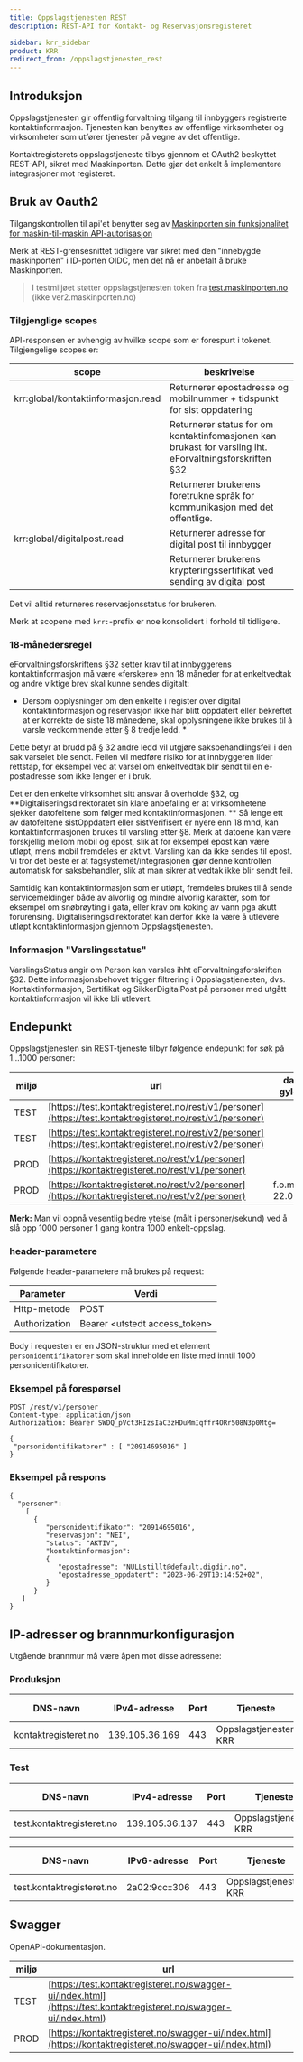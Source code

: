 ```yaml
---
title: Oppslagstjenesten REST
description: REST-API for Kontakt- og Reservasjonsregisteret

sidebar: krr_sidebar
product: KRR
redirect_from: /oppslagstjenesten_rest
---
```


## Introduksjon

Oppslagstjenesten gir offentlig forvaltning tilgang til innbyggers registrerte kontaktinformasjon. Tjenesten kan benyttes av offentlige virksomheter og virksomheter som utfører tjenester på vegne av det offentlige. 

Kontaktregisterets oppslagstjeneste tilbys gjennom et OAuth2 beskyttet REST-API, sikret med Maskinporten. Dette gjør det enkelt å implementere integrasjoner mot registeret.

## Bruk av Oauth2

Tilgangskontrollen til api'et benytter seg av  [Maskinporten sin funksjonalitet for maskin-til-maskin API-autorisasjon]({{site.baseurl}}/docs/Maskinporten/maskinporten_auth_server-to-server-oauth2)

Merk at REST-grensesnittet tidligere var sikret med den "innebygde maskinporten" i ID-porten OIDC, men det nå er anbefalt å bruke Maskinporten.

> I testmiljøet støtter oppslagstjenesten token fra [test.maskinporten.no](https://docs.digdir.no/docs/Maskinporten/maskinporten_func_wellknown) (ikke ver2.maskinporten.no) 


### Tilgjenglige scopes

API-responsen er avhengig av hvilke scope som er forespurt i tokenet.   Tilgjengelige scopes er:

| scope | beskrivelse |
|-|-|
| krr:global/kontaktinformasjon.read | Returnerer epostadresse og mobilnummer + tidspunkt for sist oppdatering |
| | Returnerer status for om kontaktinfomasjonen kan brukast for varsling iht. eForvaltningsforskriften  §32 |
| | Returnerer brukerens foretrukne språk for kommunikasjon med det offentlige.  |
| krr:global/digitalpost.read | Returnerer adresse for digital post til innbygger |
| | Returnerer brukerens krypteringssertifikat ved sending av digital post |

Det vil alltid returneres reservasjonsstatus for brukeren.

Merk at scopene med `krr:`-prefix er noe konsolidert i forhold til tidligere.

### 18-månedersregel

eForvaltningsforskriftens §32 setter krav til at innbyggerens kontaktinformasjon må være «ferskere» enn 18 måneder for at enkeltvedtak og andre viktige brev skal kunne sendes digitalt:

* Dersom opplysninger om den enkelte i register over digital kontaktinformasjon og reservasjon ikke har blitt oppdatert eller bekreftet at er korrekte de siste 18 månedene, skal opplysningene ikke brukes til å varsle vedkommende etter § 8 tredje ledd. * 

Dette betyr at brudd på § 32 andre ledd vil utgjøre saksbehandlingsfeil i den sak varselet ble sendt. Feilen vil medføre risiko for at innbyggeren lider rettstap, for eksempel ved at varsel om enkeltvedtak blir sendt til en e-postadresse som ikke lenger er i bruk.

Det er den enkelte virksomhet sitt ansvar å overholde §32, og **Digitaliseringsdirektoratet sin klare anbefaling er at virksomhetene sjekker datofeltene som følger med kontaktinformasjonen. ** Så lenge ett av datofeltene sistOppdatert eller sistVerifisert er nyere enn 18 mnd, kan kontaktinformasjonen brukes til varsling etter §8. Merk at datoene kan være forskjellig mellom mobil og epost, slik at for eksempel epost kan være utløpt, mens mobil fremdeles er aktivt. Varsling kan da ikke sendes til epost. 
Vi tror det beste er at fagsystemet/integrasjonen gjør denne kontrollen automatisk for saksbehandler, slik at man sikrer at vedtak ikke blir sendt feil.

Samtidig kan kontaktinformasjon som er utløpt, fremdeles brukes til å sende servicemeldinger både av alvorlig og mindre alvorlig karakter, som for eksempel om snøbrøyting i gata, eller krav om koking av vann pga akutt forurensing. Digitaliseringsdirektoratet kan derfor ikke la være å utlevere utløpt kontaktinformasjon gjennom Oppslagstjenesten.

### Informasjon "Varslingsstatus"

VarslingsStatus angir om Person kan varsles ihht eForvaltningsforskriften §32. Dette informasjonsbehovet trigger filtrering i Oppslagstjenesten, dvs. Kontaktinformasjon, Sertifikat og SikkerDigitalPost på personer med utgått kontaktinformasjon vil ikke bli utlevert.


## Endepunkt

Oppslagstjenesten sin REST-tjeneste tilbyr følgende endepunkt for søk på 1...1000 personer:



|miljø|url|dato gyldig|
|-|-|-|
|TEST|[https://test.kontaktregisteret.no/rest/v1/personer](https://test.kontaktregisteret.no/rest/v1/personer)|
|TEST|[https://test.kontaktregisteret.no/rest/v2/personer](https://test.kontaktregisteret.no/rest/v2/personer)| |
|PROD|[https://kontaktregisteret.no/rest/v1/personer](https://kontaktregisteret.no/rest/v1/personer)|
|PROD|[https://kontaktregisteret.no/rest/v2/personer](https://kontaktregisteret.no/rest/v2/personer)| f.o.m. 22.08.23|


**Merk:** Man vil oppnå vesentlig bedre ytelse (målt i personer/sekund) ved å slå opp 1000 personer 1 gang kontra 1000 enkelt-oppslag.



### header-parametere

Følgende header-parametere må brukes på request:

| Parameter  | Verdi |
| --- | --- |
| Http-metode | POST |
| Authorization | Bearer \<utstedt access_token\> |

Body i requesten er en JSON-struktur med et element `personidentifikatorer` som skal inneholde en liste med inntil 1000 personidentifikatorer.

### Eksempel på forespørsel

```
POST /rest/v1/personer
Content-type: application/json
Authorization: Bearer SWDQ_pVct3HIzsIaC3zHDuMmIqffr4ORr508N3p0Mtg=

{
 "personidentifikatorer" : [ "20914695016" ]
}
```

### Eksempel på respons

```
{
  "personer":
    [
      {
         "personidentifikator": "20914695016",
         "reservasjon": "NEI",
         "status": "AKTIV",
         "kontaktinformasjon":
         {
            "epostadresse": "NULLstillt@default.digdir.no",
            "epostadresse_oppdatert": "2023-06-29T10:14:52+02",
         }
      }
   ]
}
```


## IP-adresser og brannmurkonfigurasjon
Utgående brannmur må være åpen mot disse adressene:

### Produksjon

| DNS-navn                      | IPv4-adresse                   | Port | Tjeneste | Beskrivelse                                                                       | Inn-/utgående trafikk |
|-------------------------------|--------------------------------|------|----------|-----------------------------------------------------------------------------------|-----------------------|
| kontaktregisteret.no                |  139.105.36.169          | 443  | Oppslagstjenesten KRR     | I bruk f.o.m 30.08.2023 | utgående| 


### Test

| DNS-navn                      | IPv4-adresse                   | Port | Tjeneste | Beskrivelse                                                                       | Inn-/utgående trafikk |
|-------------------------------|--------------------------------|------|----------|-----------------------------------------------------------------------------------|-----------------------|
| test.kontaktregisteret.no           | 139.105.36.137    | 443 | Oppslagstjenesten KRR | I bruk f.o.m 27.06.2023             | utgående | 

| DNS-navn                      | IPv6-adresse                   | Port | Tjeneste | Beskrivelse                                                                       | Inn-/utgående trafikk |
|-------------------------------|--------------------------------|------|----------|-----------------------------------------------------------------------------------|-----------------------|
| test.kontaktregisteret.no           | 2a02:9cc::306    | 443 | Oppslagstjenesten KRR | I bruk f.o.m 13.05.2024             | utgående | 

## Swagger
OpenAPI-dokumentasjon. 

|miljø|url|
|-|-|
|TEST|[https://test.kontaktregisteret.no/swagger-ui/index.html](https://test.kontaktregisteret.no/swagger-ui/index.html)|
|PROD|[https://kontaktregisteret.no/swagger-ui/index.html](https://kontaktregisteret.no/swagger-ui/index.html)|
